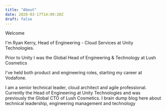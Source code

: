```yaml
---
title: "About"
date: 2020-03-17T14:09:20Z
draft: false
---
```


Welcome

I'm Ryan Kerry, Head of Engineering - Cloud Services at Unity Technologies.

Prior to Unity I was the Global Head of Engineering & Technology at Lush Cosmetics



I've held both product and engineering roles, starting my career at Vodafone.


I am a senior technical leader, cloud architect and agile professional. Currently the Head of Engineering at Unity Technologies and was previously the Global CTO of Lush Cosmetics. I brain dump blog here about technical leadership, engineering management and technology

